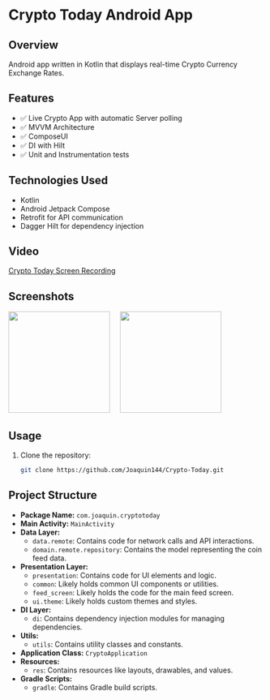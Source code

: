 # Crypto Today Android App

## Overview

Android app written in Kotlin that displays real-time Crypto Currency Exchange Rates.

## Features

- ✅ Live Crypto App with automatic Server polling
- ✅ MVVM Architecture
- ✅ ComposeUI
- ✅ DI with Hilt
- ✅ Unit and Instrumentation tests

## Technologies Used

- Kotlin
- Android Jetpack Compose
- Retrofit for API communication
- Dagger Hilt for dependency injection

  
## Video

[Crypto Today Screen Recording](https://github.com/Joaquin144/Crypto-Today/assets/80385154/9de34b4b-b9e8-4f5b-8f41-c389bec3d072)

## Screenshots

<img src="https://github.com/Joaquin144/Crypto-Today/assets/80385154/bd13d123-0b54-4375-9868-181a87bbf8b5" width=200 />&nbsp;&nbsp;&nbsp;&nbsp;
<img src="https://github.com/Joaquin144/Crypto-Today/assets/80385154/202e3ac0-893c-435d-85b8-666507e4f1d7" width=200 />


## Usage

1. Clone the repository:
   ```bash
   git clone https://github.com/Joaquin144/Crypto-Today.git


## Project Structure

- **Package Name:** `com.joaquin.cryptotoday`
- **Main Activity:** `MainActivity`
- **Data Layer:**
    - `data.remote`: Contains code for network calls and API interactions.
    - `domain.remote.repository`: Contains the model representing the coin feed data.
- **Presentation Layer:**
    - `presentation`: Contains code for UI elements and logic.
    - `common`: Likely holds common UI components or utilities.
    - `feed_screen`: Likely holds the code for the main feed screen.
    - `ui.theme`: Likely holds custom themes and styles.
- **DI Layer:**
    - `di`: Contains dependency injection modules for managing dependencies.
- **Utils:**
    - `utils`: Contains utility classes and constants.
- **Application Class:** `CryptoApplication`
- **Resources:**
    - `res`: Contains resources like layouts, drawables, and values.
- **Gradle Scripts:**
    - `gradle`: Contains Gradle build scripts.
